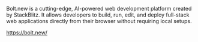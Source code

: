 Bolt.new is a cutting-edge, AI-powered web development platform created by StackBlitz. 
It allows developers to build, run, edit, and deploy full-stack web applications directly from their browser without requiring local setups.



https://bolt.new/
